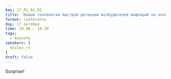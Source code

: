 ```yaml
---
key: 17_R1_01_02
title: 'Новые технологии быстрой детекции возбудителей инфекций на основе искусственного интеллекта'
format: conference
day: 17 октября
time: 10.00 – 10.30
tags:
  - keynote
speakers: [
  kozlov_rs
]
draft: false
---
```

Surprise!